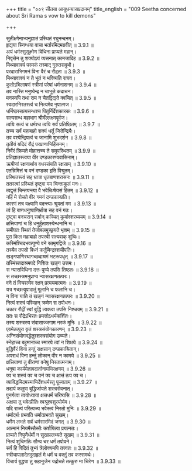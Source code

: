 +++
title = "००९ सीतया आयुधन्यासप्रदानम्"
title_english = "009 Seetha concerned about Sri Rama s vow to kill demons"

+++

सुतीक्ष्णेनाभ्यनुज्ञातं प्रस्थितं रघुनन्दनम्।  
हृद्यया स्निग्धया वाचा भर्तारमिदमब्रवीत् ॥ 3.9.1 ॥   
अयं धर्मस्सुसूक्ष्मेण विधिना प्राप्यते महान्।  
निवृत्तेन तु शक्योऽयं व्यसनात् कामजादिह ॥ 3.9.2 ॥   
मिथ्यावाक्यं परमकं तस्माद् गुरुतरावुभौ।  
परदाराभिगमनं विना वैरं च रौद्रता ॥ 3.9.3 ॥   
मिथ्यावाक्यं न ते भूतं न भविष्यति राघव।  
कुतोऽभिलाषणं स्त्रीणां परेषां धर्मनाशनम् ॥ 3.9.4 ॥   
तव नास्ति मनुष्येन्द्र न चाभूत्ते कदाचन।  
मनस्यपि तथा राम न चैतद्विद्यते क्वचित् ॥ 3.9.5 ॥   
स्वदारनिरतस्त्वं च नित्यमेव नृपात्मज।  
धर्मिष्ठस्सत्यसन्धश्च पितुर्निर्देशकारकः ॥ 3.9.6 ॥   
सत्यसन्ध महाभाग श्रीमँल्लक्ष्णपूर्वज।  
त्वयि सत्यं च धर्मश्च त्वयि सर्वं प्रतिष्ठितम् ॥ 3.9.7 ॥   
तच्च सर्वं महाबाहो शक्यं धर्तुं जितेन्द्रियैः।  
तव वश्येन्द्रियत्वं च जानामि शुभदर्शन ॥ 3.9.8 ॥   
तृतीयं यदिदं रौद्रं परप्राणाभिहिंसनम्।  
निर्वैरं क्रियते मोहात्तच्च ते समुपस्थितम् ॥ 3.9.9 ॥   
प्रतिज्ञातस्त्वया वीर दण्डकारण्यवासिनाम्।  
ऋषीणां रक्षणार्थाय वधस्संयति रक्षसाम् ॥ 3.9.10 ॥   
एतन्निमित्तं च वनं दण्डका इति विश्रुतम्।  
प्रस्थितस्त्वं सह भ्रात्रा धृतबाणशरासनः ॥ 3.9.11 ॥   
ततस्त्वां प्रस्थितं दृष्ट्वा मम चिन्ताकुलं मनः।  
त्वद्वृत्तं चिन्तयन्त्या वै भवेन्निःश्रेयसं हितम् ॥ 3.9.12 ॥   
नहि मे रोचते वीर गमनं दण्डकान्प्रति।  
कारणं तत्र वक्ष्यामि वदन्त्याः श्रूयतां मम ॥ 3.9.13 ॥   
त्वं हि बाणधनुष्पाणिर्भ्रात्रा सह वनं गतः।  
दृष्ट्वा वनचरान् सर्वान् कच्चित् कुर्याश्शरव्ययम् ॥ 3.9.14 ॥   
क्षत्त्रियाणां च हि धनुर्हुताशस्येन्धनानि च।  
समीपतः स्थितं तेजोबलमुच्छ्रयते भृशम् ॥ 3.9.15 ॥   
पुरा किल महाबाहो तपस्वी सत्यवाक् शुचिः।  
कस्मिंश्चिदभवत्पुण्ये वने रतमृगद्विजे ॥ 3.9.16 ॥   
तस्यैव तपसो विध्नं कर्तुमिन्द्रश्शचीपतिः।  
खङ्गपाणिरथागच्छदाश्रमं भटरूपधृत् ॥ 3.9.17 ॥   
तस्मिंस्तदाश्रमपदे निशितः खङ्ग उत्तमः।  
स न्यासविधिना दत्तः पुण्ये तपसि तिष्ठतः ॥ 3.9.18 ॥   
स तच्छस्त्रमनुप्राप्य न्यासरक्षणतत्परः।  
वने तं विचरत्येव रक्षन् प्रत्ययमात्मनः ॥ 3.9.19 ॥   
यत्र गच्छत्युपादातुं मूलानि च फलानि च।  
न विना याति तं खङ्गं न्यासरक्षणतत्परः ॥ 3.9.20 ॥   
नित्यं शस्त्रं परिवहन् क्रमेण स तपोधनः।  
चकार रौद्रीं स्वां बुद्धिं त्यक्त्वा तपसि निश्चयम् ॥ 3.9.21 ॥   
ततः स रौद्रेऽभिरतः प्रमत्तोऽधर्मकर्शितः।  
तस्य शस्त्रस्य संवासाज्जगाम नरकं मुनिः ॥ 3.9.22 ॥   
एवमेतत्पुरा वृत्तं शस्त्रसंयोगकारणम् ॥ 3.9.23 ॥   
अग्निसंयोगवद्धेतुश्शस्त्रसंयोग उच्यते।  
स्नेहाच्च बहुमानाच्च स्मारये त्वां न शिक्षये ॥ 3.9.24 ॥   
बुद्धिर्वैरं विना हन्तुं राक्षसान् दण्डकाश्रितान्।  
अपराधं विना हन्तुं लोकान् वीर न कामये ॥ 3.9.25 ॥   
क्षत्त्रियाणां तु वीराणां वनेषु निरतात्मनाम्।  
धनुषा कार्यमेतावदार्तानामभिरक्षणम् ॥ 3.9.26 ॥   
क्व च शस्त्रं क्व च वनं क्व च क्षात्त्रं तःप क्व च।  
व्याविद्धमिदमस्माभिर्देशधर्मस्तु पूज्यताम् ॥ 3.9.27 ॥   
तदार्य कलुषा बुद्धिर्जायते शस्त्रसेवनात्।  
पुनर्गत्वा त्वयोध्यायां क्षत्त्रधर्मं चरिष्यसि ॥ 3.9.28 ॥   
अक्षया तु भवेत्प्रीतिः श्वश्रूश्वशुरयोर्मम।  
यदि राज्यं परित्यज्य भवेस्त्वं निरतो मुनिः ॥ 3.9.29 ॥   
धर्मादर्थः प्रभवति धर्मात्प्रभवते सुखम्।  
धर्मेण लभते सर्वं धर्मसारमिदं जगत् ॥ 3.9.30 ॥   
आत्मानं नियमैस्तैस्तैः कर्शयित्वा प्रयत्नतः।  
प्राप्यते निपुणैर्धर्मो न सुखाल्लभ्यते सुखम् ॥ 3.9.31 ॥   
नित्यं शुचिमतिः सौम्य चर धर्मं तपोवने।  
सर्वं हि विदितं तुभ्यं त्रेलोक्यमपि तत्त्वतः ॥ 3.9.32 ॥   
स्त्रीचापलादेतदुदाहृतं मे धर्मं च वक्तुं तव कस्समर्थः।  
विचार्य बुद्ध्या तु सहानुजेन यद्रोचते तत्कुरु मा चिरेण ॥ 3.9.33 ॥   
